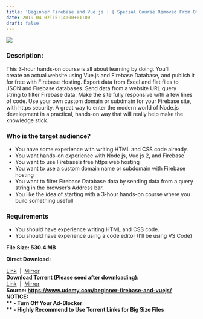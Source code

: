 ```yaml
---
title: 'Beginner Firebase and Vue.js | [ Special Course Removed From Official Site]'
date: 2019-04-07T15:14:00+01:00
draft: false
---
```


  

**[![](https://1.bp.blogspot.com/-vq7brKx7NTE/XKoElAyOErI/AAAAAAAABZU/wJ3jNP3MtzUFZYKrRI0rppxL2jykQFELQCLcBGAs/s640/Beginner-Firebase-and-Vuejs.jpg)](https://1.bp.blogspot.com/-vq7brKx7NTE/XKoElAyOErI/AAAAAAAABZU/wJ3jNP3MtzUFZYKrRI0rppxL2jykQFELQCLcBGAs/s1600/Beginner-Firebase-and-Vuejs.jpg)**

  
  

### Description:

This 3-hour hands-on course is all about learning by doing. You’ll create an actual website using Vue.js and Firebase Database, and publish it for free with Firebase Hosting. Export data from Excel and flat files to JSON and Firebase databases. Send data from a website URL query string to filter Firebase data. Make the site fully responsive with a few lines of code. Use your own custom domain or subdmain for your Firebase site, with https security. A great way to enter the modern world of Node.js development in a practical, hands-on way that will really help make the knowledge stick.  

### Who is the target audience?

*   You have some experience with writing HTML and CSS code already.
*   You want hands-on experience with Node js, Vue js 2, and Firebase
*   You want to use Firebase’s free https web hosting
*   You want to use a custom domain name or subdomain with Firebase hosting
*   You want to filter Firebase Database data by sending data from a query string in the browser’s Address bar.
*   You like the idea of starting with a 3-hour hands-on course where you build something usefull

### Requirements

*   You should have experience writing HTML and CSS code.
*   You should have experience using a code editor (I’ll be using VS Code)

**File Size: 530.4 MB**  
  
**Direct Download:**  

[Link](https://arthikgyan.com/BeginnerFirebaselink1)  |  [Mirror](https://arthikgyan.com/BeginnerFirebaselink2)   
**Download Torrent (Please seed after downloading):**  
[Link](https://arthikgyan.com/BeginnerFirebasetorrnt1)  |  [Mirror](https://arthikgyan.com/BeginnerFirebasetorrnt2)  
**Source: **https://www.udemy.com/beginner-firebase-and-vuejs/  
**NOTICE:**  
** - Turn Off Your Ad-Blocker**  
** - Highly Recommend to Use Torrent Links for Big Size Files**
